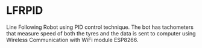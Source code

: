 # LFRPID
Line Following Robot using PID control technique. The bot has tachometers that measure speed of both the tyres and the data is sent to computer using Wireless Communication with WiFi module ESP8266.
